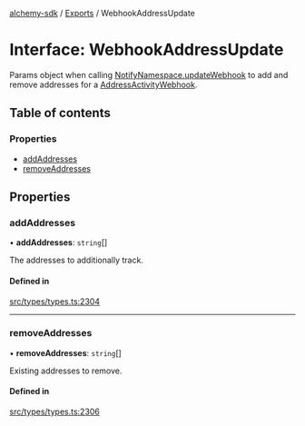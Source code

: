 [alchemy-sdk](../README.md) / [Exports](../modules.md) / WebhookAddressUpdate

# Interface: WebhookAddressUpdate

Params object when calling [NotifyNamespace.updateWebhook](../classes/NotifyNamespace.md#updatewebhook) to add and
remove addresses for a [AddressActivityWebhook](AddressActivityWebhook.md).

## Table of contents

### Properties

- [addAddresses](WebhookAddressUpdate.md#addaddresses)
- [removeAddresses](WebhookAddressUpdate.md#removeaddresses)

## Properties

### addAddresses

• **addAddresses**: `string`[]

The addresses to additionally track.

#### Defined in

[src/types/types.ts:2304](https://github.com/alchemyplatform/alchemy-sdk-js/blob/7bf2430/src/types/types.ts#L2304)

___

### removeAddresses

• **removeAddresses**: `string`[]

Existing addresses to remove.

#### Defined in

[src/types/types.ts:2306](https://github.com/alchemyplatform/alchemy-sdk-js/blob/7bf2430/src/types/types.ts#L2306)
